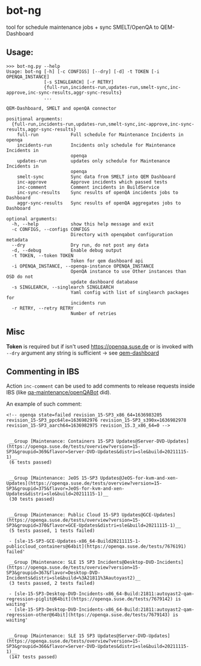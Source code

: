 # bot-ng

tool for schedule maintenance jobs + sync SMELT/OpenQA to QEM-Dashboard

## Usage:

    >>> bot-ng.py --help
    Usage: bot-ng [-h] [-c CONFIGS] [--dry] [-d] -t TOKEN [-i OPENQA_INSTANCE]
                  [-s SINGLEARCH] [-r RETRY]
                  {full-run,incidents-run,updates-run,smelt-sync,inc-approve,inc-sync-results,aggr-sync-results}
                  ...

    QEM-Dashboard, SMELT and openQA connector

    positional arguments:
      {full-run,incidents-run,updates-run,smelt-sync,inc-approve,inc-sync-results,aggr-sync-results}
        full-run            Full schedule for Maintenance Incidents in openqa
        incidents-run       Incidents only schedule for Maintenance Incidents in
                            openqa
        updates-run         updates only schedule for Maintenance Incidents in
                            openqa
        smelt-sync          Sync data from SMELT into QEM Dashboard
        inc-approve         Approve incidents which passed tests
        inc-comment         Comment incidents in BuildService
        inc-sync-results    Sync results of openQA incidents jobs to Dashboard
        aggr-sync-results   Sync results of openQA aggregates jobs to Dashboard

    optional arguments:
      -h, --help            show this help message and exit
      -c CONFIGS, --configs CONFIGS
                            Directory with openqabot configuration metadata
      --dry                 Dry run, do not post any data
      -d, --debug           Enable debug output
      -t TOKEN, --token TOKEN
                            Token for qem dashboard api
      -i OPENQA_INSTANCE, --openqa-instance OPENQA_INSTANCE
                            OpenQA instance to use Other instances than OSD do not
                            update dashboard database
      -s SINGLEARCH, --singlearch SINGLEARCH
                            Yaml config with list of singlearch packages for
                            incidents run
      -r RETRY, --retry RETRY
                            Number of retries

## Misc

**Token** is required but if isn't used https://openqa.suse.de or is invoked with
`--dry` argument any string is sufficient -> see [qem-dashboard](https://gitlab.suse.de/opensuse/qem-dashboard/-/issues/15)

## Commenting in IBS

Action `inc-comment` can be used to add comments to release requests inside IBS (like [qa-maintenance/openQABot](https://gitlab.suse.de/qa-maintenance/openQABot) did).

An example of such comment:

```
<!-- openqa state=failed revision_15-SP3_x86_64=1636983205 revision_15-SP3_ppc64le=1636982976 revision_15-SP3_s390x=1636982978 revision_15-SP3_aarch64=1636982975 revision_15.3_x86_64=0 -->


 __Group [Maintenance: Containers 15-SP3 Updates@Server-DVD-Updates](https://openqa.suse.de/tests/overview?version=15-SP3&groupid=369&flavor=Server-DVD-Updates&distri=sle&build=20211115-1)__
 (6 tests passed)


 __Group [Maintenance: JeOS 15-SP3 Updates@JeOS-for-kvm-and-xen-Updates](https://openqa.suse.de/tests/overview?version=15-SP3&groupid=375&flavor=JeOS-for-kvm-and-xen-Updates&distri=sle&build=20211115-1)__
 (30 tests passed)


 __Group [Maintenance: Public Cloud 15-SP3 Updates@GCE-Updates](https://openqa.suse.de/tests/overview?version=15-SP3&groupid=370&flavor=GCE-Updates&distri=sle&build=20211115-1)__
 (5 tests passed, 1 tests failed)

 - [sle-15-SP3-GCE-Updates-x86_64-Build20211115-1-publiccloud_containers@64bit](https://openqa.suse.de/tests/7676191) failed'

 __Group [Maintenance: SLE 15 SP3 Incidents@Desktop-DVD-Incidents](https://openqa.suse.de/tests/overview?version=15-SP3&groupid=367&flavor=Desktop-DVD-Incidents&distri=sle&build=%3A21811%3Aautoyast2)__
 (3 tests passed, 2 tests failed)

 - [sle-15-SP3-Desktop-DVD-Incidents-x86_64-Build:21811:autoyast2-qam-regression-piglit@64bit](https://openqa.suse.de/tests/7679142) is waiting'
 - [sle-15-SP3-Desktop-DVD-Incidents-x86_64-Build:21811:autoyast2-qam-regression-other@64bit](https://openqa.suse.de/tests/7679143) is waiting'


 __Group [Maintenance: SLE 15 SP3 Updates@Server-DVD-Updates](https://openqa.suse.de/tests/overview?version=15-SP3&groupid=366&flavor=Server-DVD-Updates&distri=sle&build=20211115-1)__
 (147 tests passed)
```
